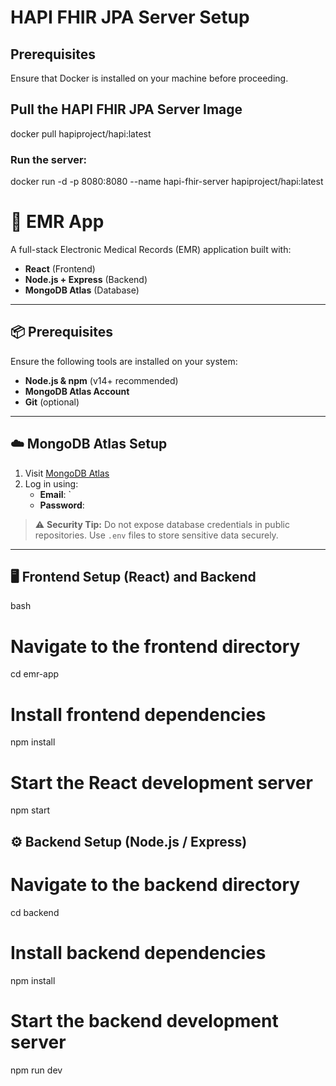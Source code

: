 # HAPI FHIR JPA Server Setup

## Prerequisites
Ensure that Docker is installed on your machine before proceeding.

## Pull the HAPI FHIR JPA Server Image

docker pull hapiproject/hapi:latest

### Run the server:
docker run -d -p 8080:8080 --name hapi-fhir-server hapiproject/hapi:latest

# 🏥 EMR App

A full-stack Electronic Medical Records (EMR) application built with:

- **React** (Frontend)
- **Node.js + Express** (Backend)
- **MongoDB Atlas** (Database)

---

## 📦 Prerequisites

Ensure the following tools are installed on your system:

- **Node.js & npm** (v14+ recommended)
- **MongoDB Atlas Account**
- **Git** (optional)

---

## ☁️ MongoDB Atlas Setup

1. Visit [MongoDB Atlas](https://cloud.mongodb.com/)
2. Log in using:
   - **Email**: `
   - **Password**: 

> ⚠️ **Security Tip:** Do not expose database credentials in public repositories. Use `.env` files to store sensitive data securely.

---

## 🖥️ Frontend Setup (React) and Backend

bash
# Navigate to the frontend directory
cd emr-app

# Install frontend dependencies
npm install

# Start the React development server
npm start


## ⚙️ Backend Setup (Node.js / Express)


# Navigate to the backend directory
cd backend

# Install backend dependencies
npm install

# Start the backend development server
npm run dev
